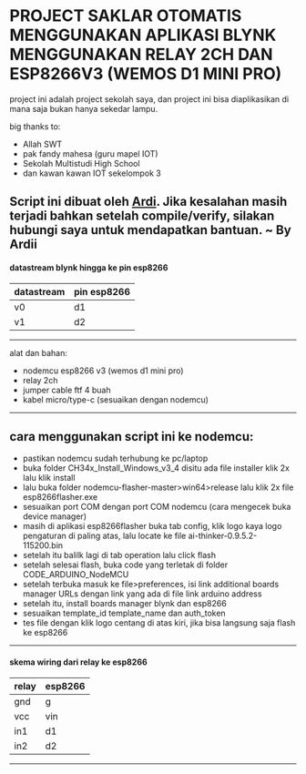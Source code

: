 # PROJECT SAKLAR OTOMATIS MENGGUNAKAN APLIKASI BLYNK MENGGUNAKAN RELAY 2CH DAN ESP8266V3 (WEMOS D1 MINI PRO)
project ini adalah project sekolah saya, dan project ini bisa diaplikasikan di mana saja bukan hanya sekedar lampu.

big thanks to:
- Allah SWT
- pak fandy mahesa (guru mapel IOT)
- Sekolah Multistudi High School
- dan kawan kawan IOT sekelompok 3

Script ini dibuat oleh [Ardi](https://github.com/AkazawaKazairo). Jika kesalahan masih terjadi bahkan setelah compile/verify, silakan hubungi saya untuk mendapatkan bantuan. ~ By Ardii
---
#### datastream blynk hingga ke pin esp8266
| datastream | pin esp8266 |
|--------|--------|
| v0 | d1 |
| v1 | d2 |
---
alat dan bahan:
- nodemcu esp8266 v3 (wemos d1 mini pro)
- relay 2ch
- jumper cable ftf 4 buah
- kabel micro/type-c (sesuaikan dengan nodemcu)
---
## cara menggunakan script ini ke nodemcu:
* pastikan nodemcu sudah terhubung ke pc/laptop
* buka folder CH34x_Install_Windows_v3_4 disitu ada file installer klik 2x lalu klik install
* lalu buka folder nodemcu-flasher-master>win64>release lalu klik 2x file esp8266flasher.exe
* sesuaikan port COM dengan port COM nodemcu (cara mengecek buka device manager)
* masih di aplikasi esp8266flasher buka tab config, klik logo kaya logo pengaturan di paling atas, lalu locate ke file ai-thinker-0.9.5.2-115200.bin
* setelah itu balilk lagi di tab operation lalu click flash
* setelah selesai flash, buka code yang terletak di folder CODE_ARDUINO_NodeMCU
* setelah terbuka masuk ke file>preferences, isi link additional boards manager URLs dengan link yang ada di file link arduino address
* setelah itu, install boards manager blynk dan esp8266
* sesuaikan template_id template_name dan auth_token
* tes file dengan klik logo centang di atas kiri, jika bisa langsung saja flash ke esp8266
---
#### skema wiring dari relay ke esp8266
| relay | esp8266 |
|--------|--------|
| gnd | g |
| vcc | vin |
| in1 | d1 |
| in2| d2 |
---
